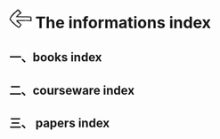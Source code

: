 # [<img style="width:40px;transform:rotate(180deg);" src="../../assets/image/back.jpg"/>](../index.md) The informations index

## 一、books index

## 二、courseware index

## 三、 papers index
